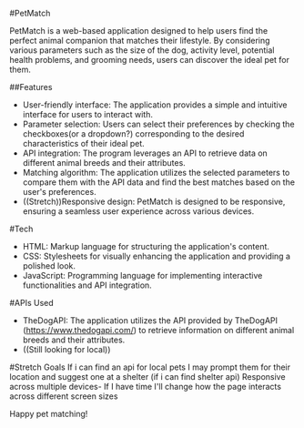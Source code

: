 
#PetMatch

PetMatch is a web-based application designed to help users find the perfect animal companion that matches their lifestyle. By considering various parameters such as the size of the dog, activity level, potential health problems, and grooming needs, users can discover the ideal pet for them.

##Features

- User-friendly interface: The application provides a simple and intuitive interface for users to interact with.
- Parameter selection: Users can select their preferences by checking the checkboxes(or a dropdown?) corresponding to the desired characteristics of their ideal pet.
- API integration: The program leverages an API to retrieve data on different animal breeds and their attributes.
- Matching algorithm: The application utilizes the selected parameters to compare them with the API data and find the best matches based on the user's preferences.
- ((Stretch))Responsive design: PetMatch is designed to be responsive, ensuring a seamless user experience across various devices.

#Tech

- HTML: Markup language for structuring the application's content.
- CSS: Stylesheets for visually enhancing the application and providing a polished look.
- JavaScript: Programming language for implementing interactive functionalities and API integration.

#APIs Used

- TheDogAPI: The application utilizes the API provided by TheDogAPI (https://www.thedogapi.com/) to retrieve information on different animal breeds and their attributes.
- ((Still looking for local))


#Stretch Goals
If i can find an api for local pets I may prompt them for their location and suggest one at a shelter (if i can find shelter api)
Responsive across multiple devices- If I have time I'll change how the page interacts across different screen sizes


Happy pet matching!


